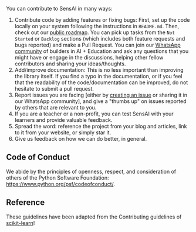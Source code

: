 You can contribute to SensAI in many ways:

1. Contribute code by adding features or fixing bugs: First, set up the code locally on your system following the instructions in `README.md`. Then, check out our [public roadmap](https://hyperverge.notion.site/fa1dd0cef7194fa9bf95c28820dca57f?v=ec52c6a716e94df180dcc8ced3d87610). You can pick up tasks from the `Not Started` or `Backlog` sections (which includes both feature requests and bugs reported) and make a Pull Request. You can join our [WhatsApp community](https://chat.whatsapp.com/LmiulDbWpcXIgqNK6fZyxe) of builders in AI + Education and ask any questions that you might have or engage in the discussions, helping other fellow contributors and sharing your ideas/thoughts.
2. Add/improve documentation: This is no less important than improving the library itself. If you find a typo in the documentation, or if you feel that the readability of the code/documentation can be improved, do not hesitate to submit a pull request.
3. Report issues you are facing [either by [creating an issue](https://gitlab.com/hvacademy/sensai-ai/-/issues) or sharing it in our WhatsApp community], and give a "thumbs up" on issues reported by others that are relevant to you. 
4. If you are a teacher or a non-profit, you can test SensAI with your learners and provide valuable feedback.
5. Spread the word: reference the project from your blog and articles, link to it from your website, or simply star it.
6. Give us feedback on how we can do better, in general.

## Code of Conduct
We abide by the principles of openness, respect, and consideration of others of the Python Software Foundation: https://www.python.org/psf/codeofconduct/.

## Reference
These guidelines have been adapted from the Contributing guidelines of [scikit-learn](https://github.com/scikit-learn/scikit-learn/blob/main/CONTRIBUTING.md)!